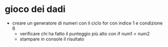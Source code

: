 # gioco dei dadi
 - creare un generatore di numeri con il ciclo for con indice 1 e condizione 6
    - verificare chi ha fatto il punteggio più alto con if num1 < num2
    - stampare in console il risultato